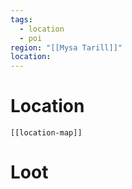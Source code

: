 ```yaml
---
tags:
  - location
  - poi
region: "[[Mysa Tarill]]"
location:
---
```

# Location
```meta-bind-embed
[[location-map]]
```
# Loot
